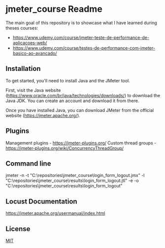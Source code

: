 # jmeter_course Readme

The main goal of this repository is to showcase what I have learned during theses courses:
* https://www.udemy.com/course/jmeter-teste-de-performance-de-aplicacoes-web/
* https://www.udemy.com/course/testes-de-performance-com-jmeter-basico-ao-avancado/

## Installation

To get started, you'll need to install Java and the JMeter tool.

First, visit the Java website (https://www.oracle.com/br/java/technologies/downloads/) to download the Java JDK. You can create an account and download it from there.

Once you have installed Java, you can download JMeter from the official website (https://jmeter.apache.org/).

## Plugins
Management plugins - https://jmeter-plugins.org/
Custom thread groups - https://jmeter-plugins.org/wiki/ConcurrencyThreadGroup/

## Command line
jmeter -n -t "C:\repositories\jmeter_course\login_form_logout.jmx" -l  "C:\repositories\jmeter_course\results\login_form_logout.jtl" -e -o "C:\repositories\jmeter_course\results\login_form_logout"

## Locust Documentation
https://jmeter.apache.org/usermanual/index.html

## License

[MIT](https://choosealicense.com/licenses/mit/)